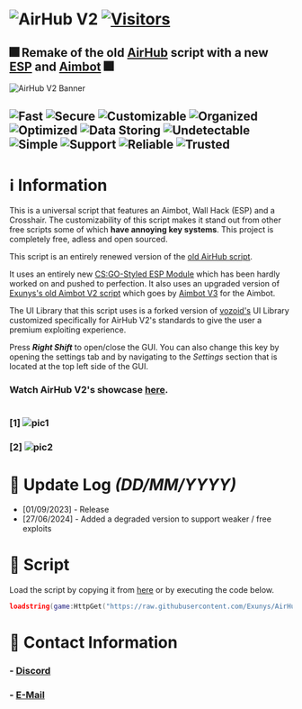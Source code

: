 # ![AirHub V2](https://github.com/Exunys/AirHub-V2/assets/76539058/9d9e3bde-c431-42b1-b014-ed64d284447f) [![Visitors](https://visitor-badge.laobi.icu/badge?page_id=Exunys.AirHub-V2&left_color=black&right_color=purple)](https://www.youtube.com/watch?v=sTnXw89-O0s)
## 🎆 Remake of the old [AirHub](https://github.com/Exunys/AirHub) script with a new [ESP](https://github.com/Exunys/Exunys-ESP) and [Aimbot](https://github.com/Exunys/Aimbot-V3) 🎆
![AirHub V2 Banner](https://github.com/Exunys/AirHub-V2/assets/76539058/b1faa804-64b6-4b57-a968-835d913f2ccf)
##
## ![Fast](https://img.shields.io/badge/Fast-blue) ![Secure](https://img.shields.io/badge/Secure-darkgreen) ![Customizable](https://img.shields.io/badge/Customizable-purple) ![Organized](https://img.shields.io/badge/Organized-red) ![Optimized](https://img.shields.io/badge/Optimized-darkblue) ![Data Storing](https://img.shields.io/badge/Data-Storing-green) ![Undetectable](https://img.shields.io/badge/Undetectable-violet) ![Simple](https://img.shields.io/badge/Simple-yellow) ![Support](https://img.shields.io/badge/Multiplatform-Support-darkred) ![Reliable](https://img.shields.io/badge/Reliable-lightblue) ![Trusted](https://img.shields.io/badge/Trusted-lightgreen)
# ℹ️  Information
This is a universal script that features an Aimbot, Wall Hack (ESP) and a Crosshair. The customizability of this script makes it stand out from other free scripts some of which **have annoying key systems**. This project is completely free, adless and open sourced.

This script is an entirely renewed version of the [old AirHub script](https://github.com/Exunys/AirHub). 

It uses an entirely new [CS:GO-Styled ESP Module](https://github.com/Exunys/Exunys-ESP) which has been hardly worked on and pushed to perfection. It also uses an upgraded version of [Exunys's old Aimbot V2 script](https://github.com/Exunys/Aimbot-V3) which goes by [Aimbot V3](https://github.com/Exunys/Aimbot-V3) for the Aimbot.

The UI Library that this script uses is a forked version of [vozoid's](https://github.com/vozoid) UI Library customized specifically for AirHub V2's standards to give the user a premium exploiting experience.

Press ***Right Shift*** to open/close the GUI. You can also change this key by opening the settings tab and by navigating to the *Settings* section that is located at the top left side of the GUI.

### Watch AirHub V2's showcase [here](https://www.youtube.com/watch?v=sTnXw89-O0s).

#
### [1] ![pic1](https://github.com/Exunys/AirHub-V2/assets/76539058/bc4f83be-132c-4146-8561-2aea5a712a9b)
### [2] ![pic2](https://github.com/Exunys/AirHub-V2/assets/76539058/bc03fa46-846d-445f-9483-9c91d2ec1b3e)

#
# 📑 Update Log *(DD/MM/YYYY)*
- [01/09/2023] - Release
- [27/06/2024] - Added a degraded version to support weaker / free exploits 

# 📑 Script
Load the script by copying it from [here](https://github.com/Exunys/AirHub-V2/blob/main/src/Main.lua) or by executing the code below.
```lua
loadstring(game:HttpGet("https://raw.githubusercontent.com/Exunys/AirHub-V2/main/src/Main.lua"))()
```
# 📧 Contact Information
### - **[Discord](https://discord.com/users/611111398818316309)**
### - **[E-Mail](mailto:exunys@gang.email)**
